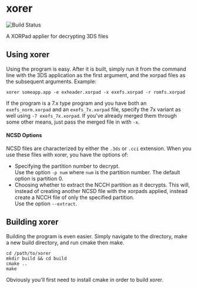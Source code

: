 # xorer
![Build Status](https://travis-ci.org/archshift/xorer.svg?branch=master)

A XORPad applier for decrypting 3DS files

## Using xorer
Using the program is easy. After it is built, simply run it from the command line with the 3DS application as the first argument, and the xorpad files as the subsequent arguments. Example:
```
xorer someapp.app -e exheader.xorpad -x exefs.xorpad -r romfs.xorpad
```
If the program is a 7.x type program and you have both an `exefs_norm.xorpad` and an `exefs_7x.xorpad` file, specify the 7x variant as well using `-7 exefs_7x.xorpad`. If you've already merged them through some other means, just pass the merged file in with `-x`.

#### NCSD Options
NCSD files are characterized by either the `.3ds` or `.cci` extension. When you use these files with xorer, you have the options of:
 - Specifying the partition number to decrypt.  
   Use the option `-p num` where `num` is the partition number. The default option is partition 0.
 - Choosing whether to extract the NCCH partition as it decrypts. This will, instead of creating another NCSD file with the xorpads applied, instead create a NCCH file of only the specified partition.  
   Use the option `--extract`.

## Building xorer
Building the program is even easier. Simply navigate to the directory, make a new build directory, and run cmake then make.
```
cd /path/to/xorer
mkdir build && cd build
cmake ..
make
```
Obviously you'll first need to install cmake in order to build xorer.
